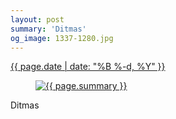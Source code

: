 ```yaml
---
layout: post
summary: 'Ditmas'
og_image: 1337-1280.jpg
---
```


<p>
 <time>
  <a href="/1337">
   {{ page.date | date: "%B %-d, %Y" }}
  </a>
 </time>
 <a href="/1337">
  <figure data-taken="4/24/2021">
   <img alt="{{ page.summary }}" sizes="(min-width: 700px) 50vw, calc(100vw - 2rem)" src="{{ site.assets_url }}/1337-640.jpg" srcset="{{ site.assets_url }}/1337-320.jpg 320w, {{ site.assets_url }}/1337-640.jpg 640w, {{ site.assets_url }}/1337-960.jpg 960w, {{ site.assets_url }}/1337-1280.jpg 1280w"/>
  </figure>
 </a>
 <span>
  Ditmas
 </span>
</p>
